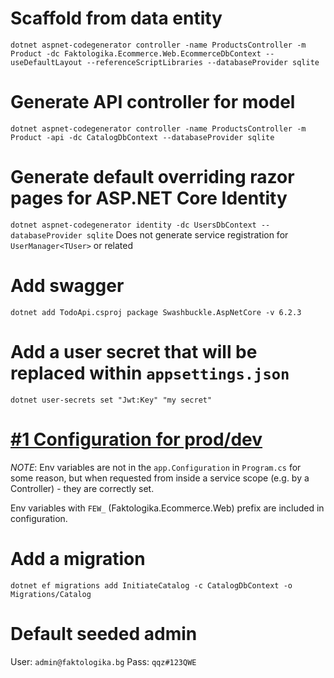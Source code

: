 # Scaffold from data entity
```dotnet aspnet-codegenerator controller -name ProductsController -m Product -dc Faktologika.Ecommerce.Web.EcommerceDbContext --useDefaultLayout --referenceScriptLibraries --databaseProvider sqlite```

# Generate API controller for model
```dotnet aspnet-codegenerator controller -name ProductsController -m Product -api -dc CatalogDbContext --databaseProvider sqlite```

# Generate default overriding razor pages for ASP.NET Core Identity
```dotnet aspnet-codegenerator identity -dc UsersDbContext --databaseProvider sqlite```
Does not generate service registration for `UserManager<TUser>` or related


# Add swagger

```dotnet add TodoApi.csproj package Swashbuckle.AspNetCore -v 6.2.3```

# Add a user secret that will be replaced within `appsettings.json`

```dotnet user-secrets set "Jwt:Key" "my secret"```

# [#1 Configuration for prod/dev](https://github.com/shturm/Faktologika.Ecommerce/issues/1)    

_NOTE_: Env variables are not in the `app.Configuration` in `Program.cs` for some reason, but when requested from inside a service scope (e.g. by a Controller) - they are correctly set.

Env variables with `FEW_` (Faktologika.Ecommerce.Web) prefix are included in configuration.

# Add a migration

```dotnet ef migrations add InitiateCatalog -c CatalogDbContext -o Migrations/Catalog```

# Default seeded admin 

User: `admin@faktologika.bg`
Pass: `qqz#123QWE`
